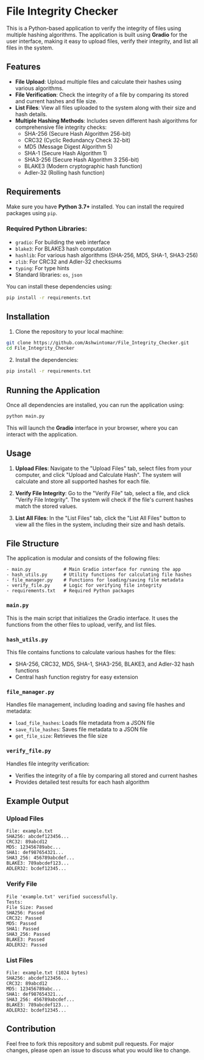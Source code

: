# File Integrity Checker

This is a Python-based application to verify the integrity of files using multiple hashing algorithms. The application is built using **Gradio** for the user interface, making it easy to upload files, verify their integrity, and list all files in the system.

## Features

- **File Upload**: Upload multiple files and calculate their hashes using various algorithms.
- **File Verification**: Check the integrity of a file by comparing its stored and current hashes and file size.
- **List Files**: View all files uploaded to the system along with their size and hash details.
- **Multiple Hashing Methods**: Includes seven different hash algorithms for comprehensive file integrity checks:
  - SHA-256 (Secure Hash Algorithm 256-bit)
  - CRC32 (Cyclic Redundancy Check 32-bit)
  - MD5 (Message Digest Algorithm 5)
  - SHA-1 (Secure Hash Algorithm 1)
  - SHA3-256 (Secure Hash Algorithm 3 256-bit)
  - BLAKE3 (Modern cryptographic hash function)
  - Adler-32 (Rolling hash function)

## Requirements

Make sure you have **Python 3.7+** installed. You can install the required packages using `pip`.

### Required Python Libraries:
- `gradio`: For building the web interface
- `blake3`: For BLAKE3 hash computation
- `hashlib`: For various hash algorithms (SHA-256, MD5, SHA-1, SHA3-256)
- `zlib`: For CRC32 and Adler-32 checksums
- `typing`: For type hints
- Standard libraries: `os`, `json`

You can install these dependencies using:
```bash
pip install -r requirements.txt
```

## Installation

1. Clone the repository to your local machine:
```bash
git clone https://github.com/Ashwintomar/File_Integrity_Checker.git
cd File_Integrity_Checker
```

2. Install the dependencies:
```bash
pip install -r requirements.txt
```

## Running the Application

Once all dependencies are installed, you can run the application using:
```bash
python main.py
```

This will launch the **Gradio** interface in your browser, where you can interact with the application.

## Usage

1. **Upload Files**: Navigate to the "Upload Files" tab, select files from your computer, and click "Upload and Calculate Hash". The system will calculate and store all supported hashes for each file.

2. **Verify File Integrity**: Go to the "Verify File" tab, select a file, and click "Verify File Integrity". The system will check if the file's current hashes match the stored values.

3. **List All Files**: In the "List Files" tab, click the "List All Files" button to view all the files in the system, including their size and hash details.

## File Structure

The application is modular and consists of the following files:

```text
- main.py            # Main Gradio interface for running the app
- hash_utils.py      # Utility functions for calculating file hashes
- file_manager.py    # Functions for loading/saving file metadata
- verify_file.py     # Logic for verifying file integrity
- requirements.txt   # Required Python packages
```

### `main.py`
This is the main script that initializes the Gradio interface. It uses the functions from the other files to upload, verify, and list files.

### `hash_utils.py`
This file contains functions to calculate various hashes for the files:
- SHA-256, CRC32, MD5, SHA-1, SHA3-256, BLAKE3, and Adler-32 hash functions
- Central hash function registry for easy extension

### `file_manager.py`
Handles file management, including loading and saving file hashes and metadata:
- `load_file_hashes`: Loads file metadata from a JSON file
- `save_file_hashes`: Saves file metadata to a JSON file
- `get_file_size`: Retrieves the file size

### `verify_file.py`
Handles file integrity verification:
- Verifies the integrity of a file by comparing all stored and current hashes
- Provides detailed test results for each hash algorithm

## Example Output

### Upload Files
```
File: example.txt
SHA256: abcdef123456...
CRC32: 89abcd12
MD5: 123456789abc...
SHA1: def987654321...
SHA3_256: 456789abcdef...
BLAKE3: 789abcdef123...
ADLER32: bcdef12345...
```

### Verify File
```
File 'example.txt' verified successfully.
Tests:
File Size: Passed
SHA256: Passed
CRC32: Passed
MD5: Passed
SHA1: Passed
SHA3_256: Passed
BLAKE3: Passed
ADLER32: Passed
```

### List Files
```
File: example.txt (1024 bytes)
SHA256: abcdef123456...
CRC32: 89abcd12
MD5: 123456789abc...
SHA1: def987654321...
SHA3_256: 456789abcdef...
BLAKE3: 789abcdef123...
ADLER32: bcdef12345...
```

## Contribution

Feel free to fork this repository and submit pull requests. For major changes, please open an issue to discuss what you would like to change.
